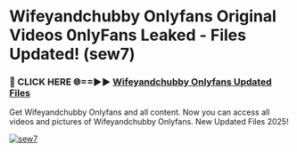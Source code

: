 # Wifeyandchubby Onlyfans Original Videos 0nlyFans Leaked - Files Updated! (sew7)

<h3>🔴 CLICK HERE 🌐==►► <a href="https://tinyurl.com/ehrbuxhb" rel="nofollow">Wifeyandchubby Onlyfans Updated Files</a></h3>

Get Wifeyandchubby Onlyfans and all content. Now you can access all videos and pictures of Wifeyandchubby Onlyfans. New Updated Files 2025!

[![sew7](https://i.imgur.com/lVYEuWS.gif)](https://tinyurl.com/ehrbuxhb)
